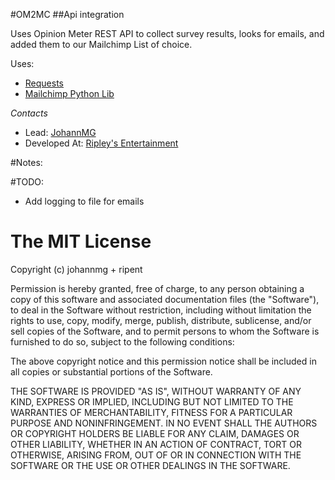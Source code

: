 #OM2MC
##Api integration

Uses Opinion Meter REST API to collect survey results, looks for emails, and added them to our Mailchimp List of choice. 


Uses: 
+ [Requests][]
+ [Mailchimp Python Lib][]



*Contacts*
+ Lead: [JohannMG][] 
+ Developed At: [Ripley's Entertainment][]


#Notes: 


#TODO: 
+ Add logging to file for emails



[Requests]: http://docs.python-requests.org/
[Mailchimp Python Lib]: https://bitbucket.org/mailchimp/
[JohannMG]: http://www.twitter.com/johann_mg
[Ripley's Entertainment]: http://www.ripleys.com

The MIT License
===============

Copyright (c)  johannmg + ripent

Permission is hereby granted, free of charge, to any person obtaining a copy
of this software and associated documentation files (the "Software"), to deal
in the Software without restriction, including without limitation the rights
to use, copy, modify, merge, publish, distribute, sublicense, and/or sell
copies of the Software, and to permit persons to whom the Software is
furnished to do so, subject to the following conditions:

The above copyright notice and this permission notice shall be included in
all copies or substantial portions of the Software.

THE SOFTWARE IS PROVIDED "AS IS", WITHOUT WARRANTY OF ANY KIND, EXPRESS OR
IMPLIED, INCLUDING BUT NOT LIMITED TO THE WARRANTIES OF MERCHANTABILITY,
FITNESS FOR A PARTICULAR PURPOSE AND NONINFRINGEMENT. IN NO EVENT SHALL THE
AUTHORS OR COPYRIGHT HOLDERS BE LIABLE FOR ANY CLAIM, DAMAGES OR OTHER
LIABILITY, WHETHER IN AN ACTION OF CONTRACT, TORT OR OTHERWISE, ARISING FROM,
OUT OF OR IN CONNECTION WITH THE SOFTWARE OR THE USE OR OTHER DEALINGS IN
THE SOFTWARE.
